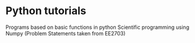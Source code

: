 # Python tutorials

Programs based on basic functions in python
Scientific programming using Numpy (Problem Statements taken from EE2703)

